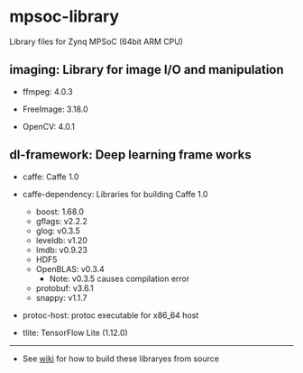 # mpsoc-library
Library files for Zynq MPSoC (64bit ARM CPU)


## imaging: Library for image I/O and manipulation

- ffmpeg: 4.0.3

- FreeImage: 3.18.0

- OpenCV: 4.0.1


## dl-framework: Deep learning frame works

- caffe: Caffe 1.0

- caffe-dependency: Libraries for building Caffe 1.0

  - boost: 1.68.0
  - gflags: v2.2.2
  - glog: v0.3.5
  - leveldb: v1.20
  - lmdb: v0.9.23
  - HDF5
  - OpenBLAS: v0.3.4
    - Note: v0.3.5 causes compilation error
  - protobuf: v3.6.1
  - snappy: v1.1.7

- protoc-host: protoc executable for x86_64 host

- tlite: TensorFlow Lite (1.12.0)

***

- See [wiki](https://github.com/t-kuha/mpsoc-library/wiki) for how to build these libraryes from source
